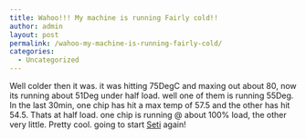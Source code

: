 ```yaml
---
title: Wahoo!!! My machine is running Fairly cold!!
author: admin
layout: post
permalink: /wahoo-my-machine-is-running-fairly-cold/
categories:
  - Uncategorized
---
```

Well colder then it was. it was hitting 75DegC and maxing out about 80, now its running about 51Deg under half load. well one of them is running 55Deg. In the last 30min, one chip has hit a max temp of 57.5 and the other has hit 54.5. Thats at half load. one chip is running @ about 100% load, the other very little. Pretty cool. going to start [Seti][1] again!

 [1]: http://setiathome.ssl.berkeley.edu